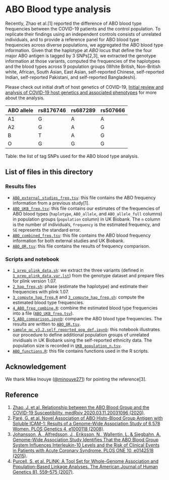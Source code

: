 # ABO Blood type analysis

Recently, Zhao et al.[1] reported the difference of ABO blood type frequencies between the COVID-19 patients and the control population. To replicate their findings using an independent controls consists of unrelated individuals, and to provide a reference panel for ABO blood type frequencies across diverse populations, we aggregated the ABO blood type information. Given that the haplotype at _ABO_ locus that define the four major ABO antigen is tagged by 3 SNPs[2,3], we extracted the genotype information at those variants, computed the frequencies of the haplotypes and the blood types across 9 population groups (White British, Non-British white, African, South Asian, East Asian, self-reported Chinese, self-reported Indian, self-reported Pakistani, and self-reported Bangladeshi).

Please check out initial draft of host genetics of COVID-19, [Initial review and analysis of COVID-19 host genetics and associated phenotypes](https://www.preprints.org/manuscript/202003.0356/v1) for more about the analysis.

| ABO allele | rs8176746 | rs687289 | rs507666 |
|------------|-----------|----------|----------|
| A1         | G         | A        | A        |
| A2         | G         | A        | G        |
| B          | T         | A        | G        |
| O          | G         | G        | G        |

Table: the list of tag SNPs used for the ABO blood type analysis.

## List of files in this directory

### Results files

- [`ABO_external_studies_freq.tsv`](ABO_external_studies_freq.tsv): this file contains the ABO frequency information from a previous study[1].
- [`ABO_UKB_freq.tsv`](ABO_UKB_freq.tsv): this file contains our estimates of the frequencies of ABO blood types (`haplotype`, `ABO_allele`, and `ABO_allele_full` columns) in population groups (`population` column) in UK Biobank. The `n` column is the number of individuals, `frequency` is the estimated frequency, and `SE` represents the standard error.
- [`ABO_combined_freq.tsv`](ABO_combined_freq.tsv): this file contains the ABO blood frequency information for both external studies and UK Biobank.
- [`ABO_OR.tsv`](ABO_OR.tsv): this file contains the results of frequency comparison.

### Scripts and notebook

- [`1_prep_plink_data.sh`](1_prep_plink_data.sh): we extract the three variants (defined in [`1_prep_plink_data.var.lst`](1_prep_plink_data.var.lst)) from the genotype dataset and prepare files for plink version 1.07.  
- [`2_hap_freq.sh`](2_hap_freq.sh): phase (estimate the haplotype) and estimate their frequencies with plink 1.07.
- [`3_compute_hap_freq.R`](3_compute_hap_freq.R) and [`3_compute_hap_freq.sh`](3_compute_hap_freq.sh): compute the estimated blood type frequencies.
- [`4_ABO_freq_combine.R`](4_ABO_freq_combine.R): combine the estimated blood type frequencies into a file ([`ABO_UKB_freq.tsv`](ABO_UKB_freq.tsv)).
- [`5_ABO_comparison.ipynb`](5_ABO_comparison.ipynb): compare the ABO blood type frequencies. The results are written to [`ABO_OR.tsv`](ABO_OR.tsv).
- [`sample_qc_v3.2.self_reported_pop_def.ipynb`](sample_qc_v3.2.self_reported_pop_def.ipynb): this notebook illustrates our procedure to define additional population groups of unrelated invidiuals in UK Biobank using the self-reported ethnicity data. The population size is recorded in [`UKB_population_n.tsv`](UKB_population_n.tsv).
- [`ABO_functions.R`](ABO_functions.R): this file contains functions used in the R scripts.

## Acknowledgement

We thank Mike Inouye ([@minouye271](https://twitter.com/minouye271)) for pointing the reference[3].

## Reference

1. [Zhao, J. et al. Relationship between the ABO Blood Group and the COVID-19 Susceptibility. medRxiv 2020.03.11.20031096 (2020)](https://doi.org/10.1101/2020.03.11.20031096).
2. [Paré, G. et al. Novel Association of ABO Histo-Blood Group Antigen with Soluble ICAM-1: Results of a Genome-Wide Association Study of 6,578 Women. PLOS Genetics 4, e1000118 (2008)](https://doi.org/10.1371/journal.pgen.1000118).
3. [Johansson, Å., Alfredsson, J., Eriksson, N., Wallentin, L. & Siegbahn, A. Genome-Wide Association Study Identifies That the ABO Blood Group System Influences Interleukin-10 Levels and the Risk of Clinical Events in Patients with Acute Coronary Syndrome. PLOS ONE 10, e0142518 (2015)](https://doi.org/10.1371/journal.pone.0142518).
4. [Purcell, S. et al. PLINK: A Tool Set for Whole-Genome Association and Population-Based Linkage Analyses. The American Journal of Human Genetics 81, 559–575 (2007)](https://doi.org/10.1086/519795).
